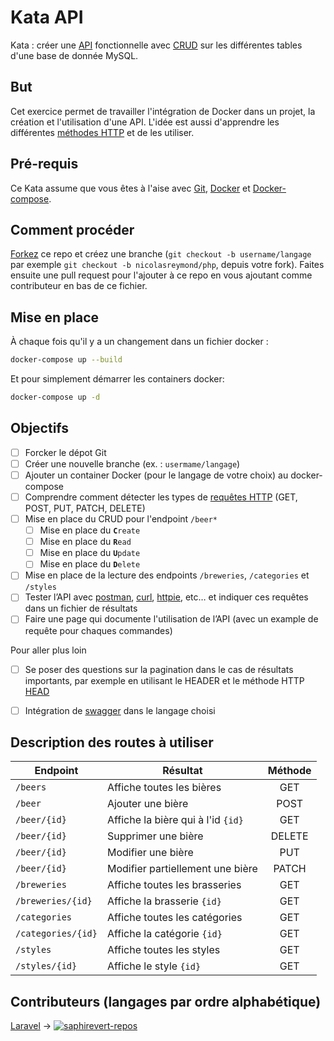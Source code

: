 # Kata API
Kata : créer une [API](https://github.com/OAI/OpenAPI-Specification)
fonctionnelle avec [CRUD](https://www.codecademy.com/articles/what-is-crud) sur
les différentes tables d'une base de donnée MySQL.

## But
Cet exercice permet de travailler l'intégration de Docker dans un projet, la
création et l'utilisation d'une API.
L'idée est aussi d'apprendre les différentes [méthodes
HTTP](https://developer.mozilla.org/fr/docs/Web/HTTP/M%C3%A9thode) et de les
utiliser.

## Pré-requis
Ce Kata assume que vous êtes à l'aise avec
[Git](https://git-scm.com/), [Docker](https://www.docker.com/) et
[Docker-compose](https://docs.docker.com/compose/).

## Comment procéder
[Forkez](https://github.com/epfl-dojo/kata-api/#fork-destination-box) ce repo et
créez une branche (`git checkout -b username/langage` par exemple `git checkout
-b nicolasreymond/php`, depuis votre fork). Faites ensuite une pull request pour
l'ajouter à ce repo en vous ajoutant comme contributeur en bas de ce fichier.

## Mise en place
À chaque fois qu'il y a un changement dans un fichier docker :
```bash
docker-compose up --build
```
Et pour simplement démarrer les containers docker:
```bash
docker-compose up -d
```

## Objectifs
- [ ] Forcker le dépot Git
- [ ] Créer une nouvelle branche (ex. : `usermame/langage`)
- [ ] Ajouter un container Docker (pour le langage de votre choix) au docker-compose
- [ ] Comprendre comment détecter les types de [requêtes HTTP](https://developer.mozilla.org/fr/docs/Web/HTTP/M%C3%A9thode) (GET, POST, PUT, PATCH, DELETE)
- [ ] Mise en place du CRUD pour l'endpoint `/beer*`
   - [ ] Mise en place du **`C`**`reate`
   - [ ] Mise en place du **`R`**`ead`
   - [ ] Mise en place du **`U`**`pdate`
   - [ ] Mise en place du **`D`**`elete`
- [ ] Mise en place de la lecture des endpoints `/breweries`, `/categories` et `/styles`
- [ ] Tester l’API avec [postman](https://www.postman.com/), [curl](https://curl.haxx.se/), [httpie](https://httpie.org/), etc… et indiquer ces requêtes dans un fichier de résultats
- [ ] Faire une page qui documente l'utilisation de l’API (avec un example de requête pour chaques commandes)

Pour aller plus loin
- [ ] Se poser des questions sur la pagination dans le cas de résultats importants, par exemple en utilisant le HEADER et le méthode HTTP [HEAD](https://developer.mozilla.org/fr/docs/Web/HTTP/M%C3%A9thode/HEAD)
- [ ] Intégration de [swagger](https://swagger.io/tools/open-source/open-source-integrations/) dans le langage choisi


## Description des routes à utiliser

| Endpoint         | Résultat                                | Méthode  |
|----------------- |-----------------------------------------|:--------:|
|`/beers`          | Affiche toutes les bières               | GET      |
|`/beer`           | Ajouter une bière                       | POST     |
|`/beer/{id}`      | Affiche la bière qui à l'id `{id}`      | GET      |
|`/beer/{id}`      | Supprimer une bière                     | DELETE   |
|`/beer/{id}`      | Modifier une bière                      | PUT      |
|`/beer/{id}`      | Modifier partiellement une bière        | PATCH    |
|`/breweries`      | Affiche toutes les brasseries           | GET      |
|`/breweries/{id}` | Affiche la brasserie `{id}`             | GET      |
|`/categories`     | Affiche toutes les catégories           | GET      |
|`/categories/{id}`| Affiche la catégorie `{id}`             | GET      |
|`/styles`         | Affiche toutes les styles               | GET      |
|`/styles/{id}`    | Affiche le style `{id}`                 | GET      |


## Contributeurs (langages par ordre alphabétique)

[Laravel](https://github.com/SaphireVert/Kata-API/tree/saphirevert/laravel) → [![saphirevert-repos][saphirevert-shield]][saphirevert-url]


[saphirevert-shield]: https://badgen.net/badge/Github/SaphireVert/green?icon=https://svgshare.com/i/Srf.svg
[saphirevert-url]: https://github.com/saphirevert/
